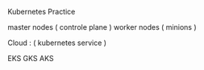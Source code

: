 Kubernetes Practice

master nodes ( controle plane )
worker nodes ( minions )

Cloud :  ( kubernetes service )

EKS
GKS
AKS




